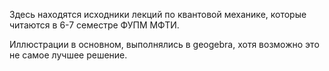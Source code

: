 Здесь находятся исходники лекций по квантовой механике, которые читаются в 6-7 семестре ФУПМ МФТИ.

Иллюстрации в основном, выполнялись в geogebra, хотя возможно это не самое лучшее решение.
